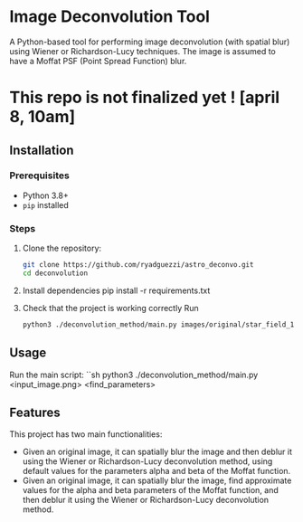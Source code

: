 # Image Deconvolution Tool
A Python-based tool for performing image deconvolution (with spatial blur) using Wiener or Richardson-Lucy techniques. The image is assumed to have a Moffat PSF (Point Spread Function) blur.

# This repo is not finalized yet ! [april 8, 10am] 

## Installation
### Prerequisites
- Python 3.8+
- `pip` installed

### Steps
1. Clone the repository:
   ```sh
   git clone https://github.com/ryadguezzi/astro_deconvo.git
   cd deconvolution

2. Install dependencies
   pip install -r requirements.txt

3. Check that the project is working correctly
    Run 
    ```sh
    python3 ./deconvolution_method/main.py images/original/star_field_100.jpg

## Usage
Run the main script:
``sh
python3 ./deconvolution_method/main.py <input_image.png> <find_parameters>

## Features
This project has two main functionalities:
- Given an original image, it can spatially blur the image and then deblur it using the Wiener or Richardson-Lucy deconvolution method, using default values for the parameters alpha and beta of the Moffat function.
- Given an original image, it can spatially blur the image, find approximate values for the alpha and beta parameters of the Moffat function, and then deblur it using the Wiener or Richardson-Lucy deconvolution method.

